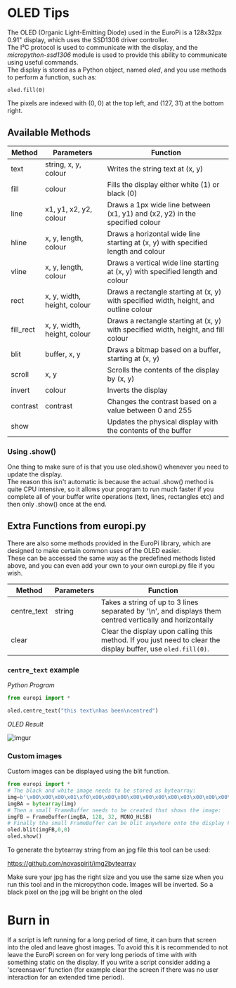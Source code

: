 # OLED Tips

The OLED (Organic Light-Emitting Diode) used in the EuroPi is a 128x32px 0.91" display, which uses the SSD1306 driver controller.  
The I²C protocol is used to communicate with the display, and the *micropython-ssd1306* module is used to provide this ability to communicate using useful commands.  
The display is stored as a Python object, named *oled*, and you use methods to perform a function, such as:
```
oled.fill(0)
```
The pixels are indexed with (0, 0) at the top left, and (127, 31) at the bottom right.

## Available Methods

| Method | Parameters | Function |
| ------ | ---------- | -------- |
|text|string, x, y, colour|Writes the string text at (x, y)|
|fill|colour|Fills the display either white (1) or black (0)|
|line|x1, y1, x2, y2, colour|Draws a 1px wide line between (x1, y1) and (x2, y2) in the specified colour|
|hline|x, y, length, colour|Draws a horizontal wide line starting at (x, y) with specified length and colour|
|vline|x, y, length, colour|Draws a vertical wide line starting at (x, y) with specified length and colour|
|rect|x, y, width, height, colour|Draws a rectangle starting at (x, y) with specified width, height, and outline colour|
|fill_rect|x, y, width, height, colour|Draws a rectangle starting at (x, y) with specified width, height, and fill colour|
|blit|buffer, x, y|Draws a bitmap based on a buffer, starting at (x, y)
|scroll|x, y|Scrolls the contents of the display by (x, y)
|invert|colour|Inverts the display
|contrast|contrast|Changes the contrast based on a value between 0 and 255
|show||Updates the physical display with the contents of the buffer

### Using .show()
One thing to make sure of is that you use oled.show() whenever you need to update the display.  
The reason this isn't automatic is because the actual .show() method is quite CPU intensive, so it allows your program to run much faster if you complete all of your buffer write operations (text, lines, rectangles etc) and then only .show() once at the end.

## Extra Functions from europi.py

There are also some methods provided in the EuroPi library, which are designed to make certain common uses of the OLED easier.  
These can be accessed the same way as the predefined methods listed above, and you can even add your own to your own europi.py file if you wish.

| Method | Parameters | Function |
| ------ | ---------- | -------- |
|centre_text|string|Takes a string of up to 3 lines separated by '\n', and displays them centred vertically and horizontally|
|clear||Clear the display upon calling this method. If you just need to clear the display buffer, use `oled.fill(0)`.

### `centre_text` example

*Python Program*

```python
from europi import *

oled.centre_text("this text\nhas been\ncentred")
```

*OLED Result*

![imgur](https://i.imgur.com/Elljlt1.jpg)

### Custom images

  Custom images can be displayed using the blit function.
 ```python
from europi import *
# The black and white image needs to be stored as bytearray:
img=b'\x00\x00\x00\x01\xf0\x00\x00\x00\x00\x00\x00\x00\x03\x00\x00\x00\x00\x00\x00\x02\x08\x00\x00\x00\x00\x00\x00\x00\x03\x00\x00\x00\x00\x00\x00\x04\x04\x00\x00\x00\x00\x00\x00\x00\x00\x00\x00\x00\x00\x00\x03\xc4\x04\x00\x18\x00\x00\x00p\x07\x00\x00\x00\x00\x00\x00\x0c$\x02\x00~\x0c\x18\xb9\x8c8\xc3\x00\x00\x00\x00\x00\x10\x14\x01\x00\xc3\x0c\x18\xc3\x060c\x00\x00\x00\x00\x00\x10\x0b\xc0\x80\x81\x8c\x18\xc2\x020#\x00\x00\x00\x00\x00 \x04\x00\x81\x81\x8c\x18\x82\x02 #\x00\x00\x00\x00\x00A\x8a|\x81\xff\x0c\x18\x82\x02 #\x00\x00\x00\x00\x00FJC\xc1\x80\x0c\x18\x82\x02 #\x00\x00\x00\x00\x00H\x898\x00\x80\x0c\x18\x83\x060c\x00\x00\x00\x00\x00S\x08\x87\x00\xc3\x060\x81\x8c8\xc3\x00\x00\x00\x00\x00d\x08\x00\xc0<\x01\xc0\x80p7\x03\x00\x00\x00\x00\x00X\x08p \x00\x00\x00\x00\x000\x00\x00\x00\x00\x00\x00#\x88H \x00\x00\x00\x00\x000\x00\x00\x00\x00\x00\x00L\xb8& \x00\x00\x00\x00\x000\x00\x00\x00\x00\x00\x00\x91P\x11 \x00\x00\x00\x00\x000\x00\x00\x00\x00\x00\x00\xa6\x91\x08\xa0\x00\x00\x00\x00\x00\x00\x00\x00\x00\x00\x00\x00\xc9\x12\x84`\x00\x00\x00\x00\x00\x00\x00\x00\x00\x00\x00\x00\x12\x12C\x00\x00\x00\x00\x00\x00\x00\x00\x00\x00\x00\x00\x00$\x11 \x80\x00\x00\x00\x00\x00\x00\x00\x00\x00\x00\x00\x00H\x0c\x90\x80\x00\x00\x00\x00\x00\x00\x00\x00\x00\x00\x00\x00@\x12\x88\x80\x00\x00\x00\x00\x00\x00\x00\x00\x00\x00\x00\x00 \x12F\x80\x00\x00\x00\x00\x00\x00\x00\x00\x00\x00\x00\x00\x10\x10A\x00\x00\x00\x00\x00\x00\x00\x00\x00\x00\x00\x00\x00\x10  \x00\x00\x00\x00\x00\x00\x00\x00\x00\x00\x00\x00\x00\x08  \x00\x00\x00\x00\x00\x00\x00\x00\x00\x00\x00\x00\x00\x04@@\x00\x00\x00\x00\x00\x00\x00\x00\x00\x00\x00\x00\x00\x02\x00\x80\x00\x00\x00\x00\x00\x00\x00\x00\x00\x00\x00\x00\x00\x01\x01\x00\x00\x00\x00\x00\x00\x00\x00\x00\x00\x00\x00\x00\x00\x00\xc6\x00\x00\x00\x00\x00\x00\x00\x00\x00\x00\x00\x00\x00\x00\x008\x00\x00\x00\x00\x00\x00\x00\x00\x00\x00\x00\x00'
imgBA = bytearray(img)
# Then a small FrameBuffer needs to be created that shows the image:
imgFB = FrameBuffer(imgBA, 128, 32, MONO_HLSB)
# Finally the small FrameBuffer can be blit anywhere onto the display FrameBuffer
oled.blit(imgFB,0,0)
oled.show()
```
To generate the bytearray string from an jpg file this tool can be used:

https://github.com/novaspirit/img2bytearray

Make sure your jpg has the right size and you use the same size when you run this tool and in the micropython code.
Images will be inverted. So a black pixel on the jpg will be bright on the oled

# Burn in
If a script is left running for a long period of time, it can burn that screen into the oled and leave ghost images.
To avoid this it is recommended to not leave the EuroPi screen on for very long periods of time with with something static on the display.
If you write a script consider adding a 'screensaver' function (for example clear the screen if there was no user interaction for an extended time period).
